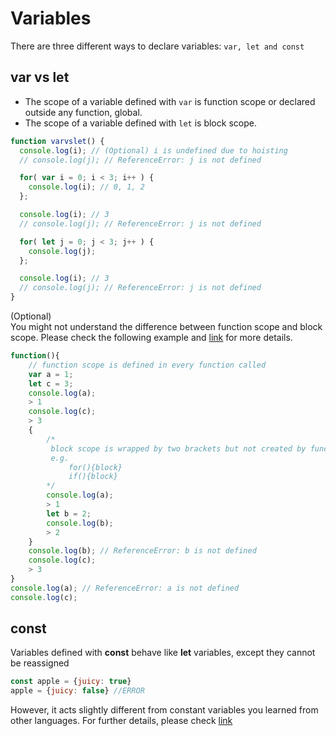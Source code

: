 # Variables

There are three different ways to declare variables: `var, let and const`

## var vs let

* The scope of a variable defined with `var` is function scope or declared outside any function, global.
* The scope of a variable defined with `let` is block scope.



```javascript
function varvslet() {
  console.log(i); // (Optional) i is undefined due to hoisting
  // console.log(j); // ReferenceError: j is not defined

  for( var i = 0; i < 3; i++ ) {
    console.log(i); // 0, 1, 2
  };

  console.log(i); // 3
  // console.log(j); // ReferenceError: j is not defined

  for( let j = 0; j < 3; j++ ) {
    console.log(j);
  };

  console.log(i); // 3
  // console.log(j); // ReferenceError: j is not defined
}
```

 \(Optional\)  
You might not understand the difference between function scope and block scope. Please check the following example and [link](https://edgecoders.com/function-scopes-and-block-scopes-in-javascript-25bbd7f293d7) for more details.

```javascript
function(){
    // function scope is defined in every function called
    var a = 1;
    let c = 3;
    console.log(a);
    > 1
    console.log(c);
    > 3
    {
        /*
         block scope is wrapped by two brackets but not created by function
         e.g. 
             for(){block} 
             if(){block}
        */
        console.log(a);
        > 1
        let b = 2;
        console.log(b);
        > 2
    }
    console.log(b); // ReferenceError: b is not defined
    console.log(c);
    > 3
}
console.log(a); // ReferenceError: a is not defined
console.log(c);
```





## const

Variables defined with **const** behave like **let** variables, except they cannot be reassigned

```javascript
const apple = {juicy: true}
apple = {juicy: false} //ERROR
```

However, it acts slightly different from constant variables you learned from other languages. For further details, please check [link](https://www.w3schools.com/js/js_const.asp)


